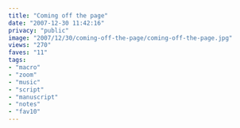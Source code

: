 ```yaml
---
title: "Coming off the page"
date: "2007-12-30 11:42:16"
privacy: "public"
image: "2007/12/30/coming-off-the-page/coming-off-the-page.jpg"
views: "270"
faves: "11"
tags:
- "macro"
- "zoom"
- "music"
- "script"
- "manuscript"
- "notes"
- "fav10"
---
```


